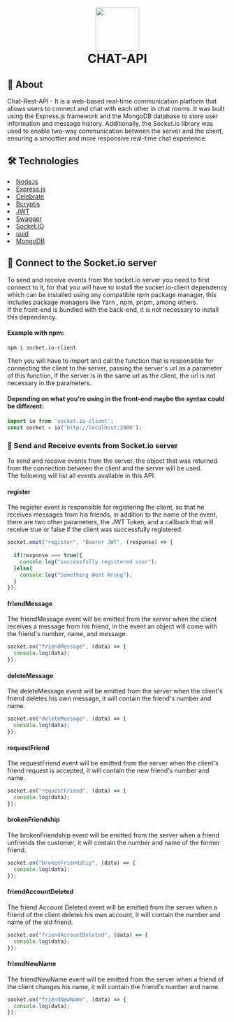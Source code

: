 <h1 align="center" >

<img style="object-fit: cover;" src="https://user-images.githubusercontent.com/89428967/233867247-1b9f771e-582b-41ff-b1b0-a28321710d13.png" width="100px" height="100px"><br>
CHAT-API
</h1>


<h2>🚀 About</h2>
<p>
Chat-Rest-API - It is a web-based real-time communication platform that allows users to connect and chat with each other in chat rooms. It was built using the Express.js framework and the MongoDB database to store user information and message history. Additionally, the Socket.io library was used to enable two-way communication between the server and the client, ensuring a smoother and more responsive real-time chat experience.
</p>

<h2>🛠 Technologies</h2>

<li><a href="https://nodejs.org/en/">Node.js</a></li>
<li><a href="https://expressjs.com">Express.js</a></li>
<li><a href="https://github.com/arb/celebrate">Celebrate</a></li>
<li><a href="https://www.npmjs.com/package/bcryptjs">Bcryptjs</a></li>
<li><a href="https://jwt.io">JWT</a></li>
<li><a href="https://swagger.io">Swagger</a></li>
<li><a href="https://socket.io/">Socket.IO</a></li>

<li><a href="https://github.com/uuidjs/uuid">uuid</a></li>

<li><a href="https://www.googleadservices.com/pagead/aclk?sa=L&ai=DChcSEwj55Keuh8H-AhXSQUgAHWI6AJgYABAAGgJjZQ&ohost=www.google.com&cid=CAESaeD2Pu1D_Hk1KMZvjxoYgsKou_WZMbut6psBg21J3zYmU_KhROP7j_ynqafvEGfcCQvM7x8G5ae9VA73HGSJz68iorxygk1B3JP-MVcyrjGEk6mQyc_b3vcgQrJSkMK8y1TB4PQC320bVQ&sig=AOD64_3jqLM2diySGZnqMPbI2SkSFKYvwA&q&adurl&ved=2ahUKEwjchKKuh8H-AhWrIbkGHZtEDUkQ0Qx6BAgJEAE">MongoDB</a></li>

<h2>🧷 Connect to the Socket.io server</h2>
<p>
To send and receive events from the socket.io server you need to first connect to it, for that you will have to install the socket.io-client dependency which can be installed using any compatible npm package manager, this includes package managers like Yarn , npm, pnpm, among others.<br>
If the front-end is bundled with the back-end, it is not necessary to install this dependency.
</p>
<h4>Example with npm:</h4>

```npm
npm i socket.io-client
```

<p>
Then you will have to import and call the function that is responsible for connecting the client to the server, passing the server's url as a parameter of this function, if the server is in the same url as the client, the url is not necessary in the parameters.
</p>

<h4>Depending on what you're using in the front-end maybe the syntax could be different:</h4>

```javascript
import io from 'socket.io-client';
const socket = io('http://localhost:3000');
```

<h3>🌱 Send and Receive events from Socket.io server</h3>
<p>
To send and receive events from the server, the object that was returned from the connection between the client and the server will be used.<br>
The following will list all events available in this API:
</p>

<h4> register </h4>
<p>
The register event is responsible for registering the client, so that he receives messages from his friends, in addition to the name of the event, there are two other parameters, the JWT Token, and a callback that will receive true or false if the client was successfully registered.
</p>

```javascript
socket.emit("register", "Bearer JWT", (response) => {
  
  if(response === true){
    console.log("successfully registered user");
  }else{
    console.log("Something Went Wrong");
  }
});
```

<h4> friendMessage </h4>
<p>
The friendMessage event will be emitted from the server when the client receives a message from his friend, in the event an object will come with the friend's number, name, and message.
</p>

```javascript
socket.on("friendMessage", (data) => {
  console.log(data);
});
```

<h4> deleteMessage </h4>
<p>
The deleteMessage event will be emitted from the server when the client's friend deletes his own message, it will contain the friend's number and name.
</p>

```javascript
socket.on("deleteMessage", (data) => {
  console.log(data);
});
```

<h4> requestFriend </h4>
<p>
The requestFriend event will be emitted from the server when the client's friend request is accepted, it will contain the new friend's number and name.
</p>

```javascript
socket.on("requestFriend", (data) => {
  console.log(data);
});
```

<h4> brokenFriendship </h4>
<p>
The brokenFriendship event will be emitted from the server when a friend unfriends the customer, it will contain the number and name of the former friend.</p>

```javascript
socket.on("brokenFriendship", (data) => {
  console.log(data);
});
```

<h4> friendAccountDeleted </h4>
<p>
The friend Account Deleted event will be emitted from the server when a friend of the client deletes his own account, it will contain the number and name of the old friend.
</p>

```javascript
socket.on("friendAccountDeleted", (data) => {
  console.log(data);
});
```



<h4> friendNewName </h4>
<p>
The friendNewName event will be emitted from the server when a friend of the client changes his name, it will contain the friend's number and name.
</p>

```javascript
socket.on("friendNewName", (data) => {
  console.log(data);
});
```


